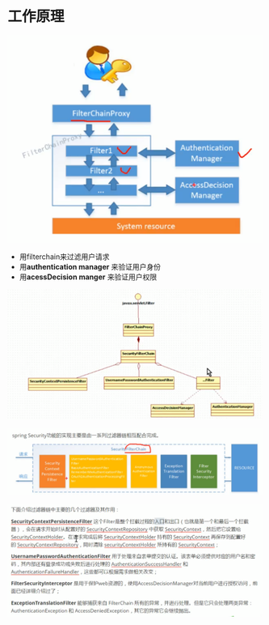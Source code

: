 # 工作原理

![](../.gitbook/assets/image%20%28290%29.png)

* 用filterchain来过滤用户请求
* 用**authentication manager** 来验证用户身份
* 用**acessDecision manger** 来验证用户权限

![](../.gitbook/assets/image%20%28274%29.png)

![](../.gitbook/assets/image%20%28273%29.png)

![](../.gitbook/assets/image%20%28284%29.png)

